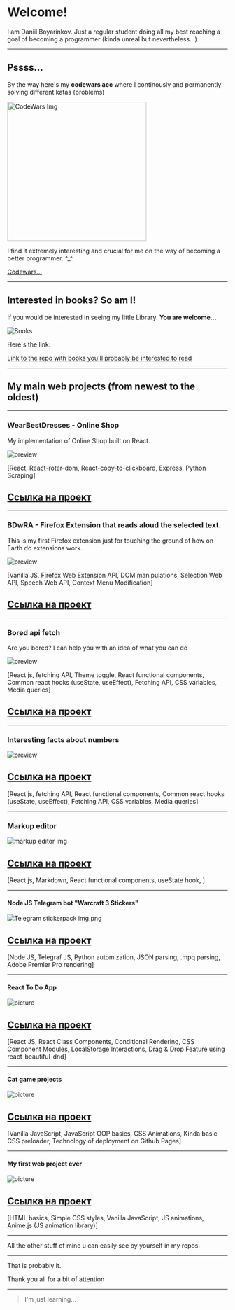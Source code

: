 # Welcome!

I am Daniil Boyarinkov. Just a regular student doing all my best reaching a goal of becoming a programmer (kinda unreal but nevertheless...).

---

## Pssss...

By the way here's my **codewars acc** where I continously and permanently solving different katas (problems)

<img width="318" alt="CodeWars Img" src="https://user-images.githubusercontent.com/89917619/156875703-9dbc3da9-a4d1-48d6-a471-8dd857ec450a.png">

I find it extremely interesting and crucial for me on the way of becoming a better programmer. ^_^

[Codewars...](https://www.codewars.com/users/BitDittoWit)

---

## Interested in books? So am I!

If you would be interested in seeing my little Library. **You are welcome...**

![Books](https://user-images.githubusercontent.com/89917619/156875713-b5f68afa-f9b6-4d26-9ab2-1f7c3661de57.png)

Here's the link:

[Link to the repo with books you'll probably be interested to read](https://github.com/daniilboyarinkov/Library)

---

## My main web projects (from newest to the oldest)

---

### WearBestDresses - Online Shop

My implementation of Online Shop built on React. 

![preview](https://github.com/daniilboyarinkov/WearBestDresses__Online_Shop/blob/master/client/for_readme/2-1.jpg)

[React, React-roter-dom, React-copy-to-clickboard, Express, Python Scraping]

## **[Ссылка на проект](https://github.com/daniilboyarinkov/WearBestDresses__Online_Shop)**

---

### BDwRA - Firefox Extension that reads aloud the selected text.

This is my first Firefox extension just for touching the ground of how on Earth do extensions work.

![preview](https://github.com/daniilboyarinkov/Read-Aloud-Firefox-Extension/blob/master/for_readme/3.png)

[Vanilla JS, Firefox Web Extension API, DOM manipulations, Selection Web API, Speech Web API, Context Menu Modification]

## **[Ссылка на проект](https://github.com/daniilboyarinkov/Read-Aloud-Firefox-Extension)**

---

### Bored api fetch

Are you bored? I can help you with an idea of what you can do

![preview](https://github.com/daniilboyarinkov/bored-api-fetch-react/blob/master/for_readme/preview.jpg)

[React js, fetching API, Theme toggle, React functional components, Common react hooks (useState, useEffect), Fetching API, CSS variables, Media queries]


## **[Ссылка на проект](https://github.com/daniilboyarinkov/bored-api-fetch-react)**

---

### Interesting facts about numbers

![preview](https://github.com/daniilboyarinkov/InterestingFactsAboutNumbers/blob/master/preview.png)

## **[Ссылка на проект](https://github.com/daniilboyarinkov/InterestingFactsAboutNumbers)**

[React js, fetching API, React functional components, Common react hooks (useState, useEffect), Fetching API, CSS variables, Media queries]

---

### Markup editor

![markup editor img](https://github.com/daniilboyarinkov/markdown-learning-editor/blob/master/public/imgs/1.jpg)

## **[Ссылка на проект](https://github.com/daniilboyarinkov/markdown-learning-editor)**

[React js, Markdown, React functional components, useState hook, ]

---

#### Node JS Telegram bot "Warcraft 3 Stickers"

![Telegram stickerpack img.png](https://st1.latestly.com/wp-content/uploads/2020/12/Telegram-1-380x214.jpg)

## **[Ссылка на проект](https://github.com/daniilboyarinkov/Warcraft_III_Sticker_bot)**

[Node JS, Telegraf JS, Python automization, JSON parsing, .mpq parsing, Adobe Premier Pro rendering]

---

#### React To Do App

![picture](https://user-images.githubusercontent.com/89917619/156036573-e8baa718-7c19-47a0-abf7-3e100329fade.png)

## **[Ссылка на проект](https://github.com/daniilboyarinkov/React_To-Do-App-Example)**

[React JS, React Class Components, Conditional Rendering, CSS Component Modules, LocalStorage Interactions, Drag & Drop Feature using react-beautiful-dnd]

---

#### Cat game projects

![picture](https://user-images.githubusercontent.com/89917619/156006470-1e2485b4-a976-42a3-b312-30f7a7322f25.png)

## **[Ссылка на проект](https://github.com/daniilboyarinkov/Cat_game_project)**

[Vanilla JavaScript, JavaScript OOP basics, CSS Animations, Kinda basic CSS preloader, Technology of deployment on Github Pages]

---

#### My first web project ever

![picture](https://user-images.githubusercontent.com/89917619/156020562-090aabe6-fd64-46af-b200-1af4bdd3c034.png)

## **[Ссылка на проект](https://github.com/daniilboyarinkov/Anime.js_first_visualisation)**

[HTML basics, Simple CSS styles, Vanilla JavaScript, JS animations, Anime.js (JS animation library)]

---

All the other stuff of mine u can easily see by yourself in my repos. 

---

That is probably it. 

Thank you all for a bit of attention

---

> I'm just learning...
